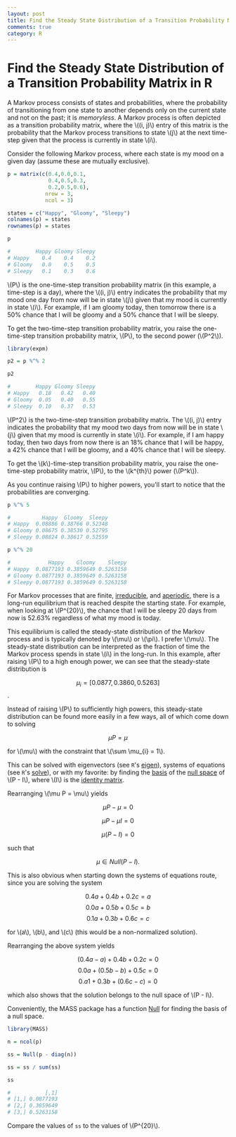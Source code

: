 ```yaml
---
layout: post
title: Find the Steady State Distribution of a Transition Probability Matrix in R.
comments: true
category: R
---
```


# Find the Steady State Distribution of a Transition Probability Matrix in R

A Markov process consists of states and probabilities, where the probability of transitioning from one state to another depends only on the current state and not on the past; it is _memoryless_. A Markov process is often depicted as a transition probability matrix, where the \\((i, j)\\) entry of this matrix is the probability that the Markov process transitions to state \\(j\\) at the next time-step given that the process is currently in state \\(i\\).

Consider the following Markov process, where each state is my mood on a given day (assume these are mutually exclusive).

```r
p = matrix(c(0.4,0.0,0.1,
             0.4,0.5,0.3,
             0.2,0.5,0.6),
            nrow = 3,
            ncol = 3)

states = c("Happy", "Gloomy", "Sleepy")
colnames(p) = states
rownames(p) = states

p

#        Happy Gloomy Sleepy
# Happy    0.4    0.4    0.2
# Gloomy   0.0    0.5    0.5
# Sleepy   0.1    0.3    0.6
```

\\(P\\) is the one-time-step transition probability matrix (in this example, a time-step is a day), where the \\((i, j)\\) entry indicates the probability that my mood one day from now will be in state \\(j\\) given that my mood is currently in state \\(i\\). For example, if I am gloomy today, then tomorrow there is a 50% chance that I will be gloomy and a 50% chance that I will be sleepy.

To get the two-time-step transition probability matrix, you raise the one-time-step transition probability matrix, \\(P\\), to the second power (\\(P^2\\)).

```r
library(expm)

p2 = p %^% 2

p2

#        Happy Gloomy Sleepy
# Happy   0.18   0.42   0.40
# Gloomy  0.05   0.40   0.55
# Sleepy  0.10   0.37   0.53
```

\\(P^2\\) is the two-time-step transition probability matrix. The \\((i, j)\\) entry indicates the probability that my mood two days from now will be in state \\(j\\) given that my mood is currently in state \\(i\\). For example, if I am happy today, then two days from now there is an 18% chance that I will be happy, a 42% chance that I will be gloomy, and a 40% chance that I will be sleepy.

To get the \\(k\\)-time-step transition probability matrix, you raise the one-time-step probability matrix, \\(P\\), to the \\(k^{th}\\) power (\\(P^k\\)).

As you continue raising \\(P\\) to higher powers, you'll start to notice that the probabilities are converging.

```r
p %^% 5

#          Happy  Gloomy  Sleepy
# Happy  0.08886 0.38766 0.52348
# Gloomy 0.08675 0.38530 0.52795
# Sleepy 0.08824 0.38617 0.52559

p %^% 20

#            Happy    Gloomy    Sleepy
# Happy  0.0877193 0.3859649 0.5263158
# Gloomy 0.0877193 0.3859649 0.5263158
# Sleepy 0.0877193 0.3859649 0.5263158
```

For Markov processes that are finite, [irreducible](http://en.wikipedia.org/wiki/Markov_chain#Reducibility), and [aperiodic](http://en.wikipedia.org/wiki/Markov_chain#Periodicity), there is a long-run equilibrium that is reached despite the starting state. For example, when looking at \\(P^{20}\\), the chance that I will be sleepy 20 days from now is 52.63% regardless of what my mood is today.

This equilibrium is called the steady-state distribution of the Markov process and is typically denoted by \\(\mu\\) or \\(\pi\\). I prefer \\(\mu\\). The steady-state distribution can be interpreted as the fraction of time the Markov process spends in state \\(i\\) in the long-run. In this example, after raising \\(P\\) to a high enough power, we can see that the steady-state distribution is

$$ \mu_{i} = [0.0877, 0.3860, 0.5263] $$.

Instead of raising \\(P\\) to sufficiently high powers, this steady-state distribution can be found more easily in a few ways, all of which come down to solving

$$ \mu P = \mu $$

for \\(\mu\\) with the constraint that \\(\sum \mu_{i} = 1\\).

This can be solved with eigenvectors (see `R`'s [eigen](http://stat.ethz.ch/R-manual/R-devel/library/base/html/eigen.html)), systems of equations (see `R`'s [solve](http://stat.ethz.ch/R-manual/R-devel/library/base/html/solve.html)), or with my favorite: by finding the [basis](http://en.wikipedia.org/wiki/Basis_%28linear_algebra%29) of the [null space](http://en.wikipedia.org/wiki/Kernel_%28linear_algebra%29) of \\(P - I\\), where \\(I\\) is the [identity matrix](http://en.wikipedia.org/wiki/Identity_matrix).

Rearranging \\(\mu P = \mu\\) yields

$$ \mu P - \mu = 0 $$

$$ \mu P - \mu I = 0 $$

$$ \mu (P - I) = 0 $$

such that

$$ \mu \in Null(P - I). $$

This is also obvious when starting down the systems of equations route, since you are solving the system

$$ 0.4a + 0.4b + 0.2c = a $$
$$ 0.0a + 0.5b + 0.5c = b $$
$$ 0.1a + 0.3b + 0.6c = c $$

for \\(a\\), \\(b\\), and \\(c\\) (this would be a non-normalized solution).

Rearranging the above system yields

$$ (0.4a - a) + 0.4b + 0.2c = 0 $$
$$ 0.0a + (0.5b - b) + 0.5c = 0 $$
$$ 0.a1 + 0.3b + (0.6c - c) = 0 $$

which also shows that the solution belongs to the null space of \\(P - I\\).

Conveniently, the MASS package has a function [Null](http://stat.ethz.ch/R-manual/R-patched/library/MASS/html/Null.html) for finding the basis of a null space.

```r
library(MASS)

n = ncol(p)

ss = Null(p - diag(n))

ss = ss / sum(ss)

ss

#           [,1]
# [1,] 0.0877193
# [2,] 0.3859649
# [3,] 0.5263158
```

Compare the values of `ss` to the values of \\(P^{20}\\).








